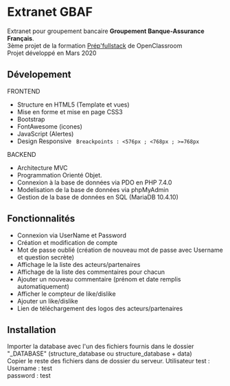 # Extranet GBAF
Extranet pour groupement bancaire __Groupement Banque-Assurance Français__.  
3ème projet de la formation [Prép'fullstack](https://openclassrooms.com/fr/paths/179-prepfullstack) de OpenClassroom  
Projet développé en Mars 2020

## Dévelopement
FRONTEND
* Structure en HTML5 (Template et vues)
* Mise en forme et mise en page CSS3
* Bootstrap
* FontAwesome (icones)
* JavaScript (Alertes)
* Design Responsive
` Breackpoints : <576px ; <768px ; >=768px`

BACKEND
* Architecture MVC
* Programmation Orienté Objet.
* Connexion à la base de données via PDO en PHP 7.4.0
* Modelisation de la base de données via phpMyAdmin
* Gestion de la base de données en SQL (MariaDB 10.4.10)

## Fonctionnalités
* Connexion via UserName et Password
* Création et modification de compte
* Mot de passe oublié (création de nouveau mot de passe avec Username et question secrète)
* Affichage le la liste des acteurs/partenaires
* Affichage de la liste des commentaires pour chacun
* Ajouter un nouveau commentaire (prénom et date remplis automatiquement)
* Afficher le compteur de like/dislike
* Ajouter un like/dislike
* Lien de téléchargement des logos des acteurs/partenaires

## Installation
Importer la database avec l'un des fichiers fournis dans le dossier "_DATABASE" (structure_database ou structure_database + data)  
Copier le reste des fichiers dans de dossier du serveur.
Utilisateur test :  
Username : test  
password : test  




